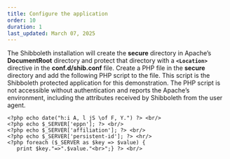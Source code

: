 ```yaml
---
title: Configure the application
order: 10
duration: 1
last_updated: March 07, 2025
---
```


The Shibboleth installation will create the **secure** directory in Apache’s **DocumentRoot** directory and protect
that directory with a **`<Location>`** directive in the **conf.d/shib.conf** file. Create a PHP file in the **secure** directory
and add the following PHP script to the file. This script is the Shibboleth protected application for this demonstration. The PHP script is not accessible without authentication and reports the Apache’s environment, including the attributes received by Shibboleth from the user agent.


    <?php echo date("h:i A, l jS \of F, Y.") ?> <br/>
    <?php echo $_SERVER['eppn']; ?> <br/>
    <?php echo $_SERVER['affiliation']; ?> <br/>
    <?php echo $_SERVER['persistent-id']; ?> <hr/>
    <?php foreach ($_SERVER as $key => $value) {
       print $key."=>".$value."<br>";} ?> <br/>